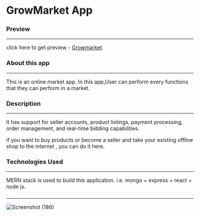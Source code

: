 # GrowMarket App

### **Preview**
---
click here to get preview - [Growmarket](https://growmarket.herokuapp.com/).

### **About this app**
---
This is an online market app. In this app,User can perform every functions that they can perform in a market.

### **Description**
---
It has support for seller accounts, product listings, payment processing, order management, and real-time bidding capabilities.

if you want to buy products or become a seller and take your existing offline shop to the internet , you can do it here.

### **Technologies Used**
---
MERN stack is used to build this application. i.e.
mongo + express + react + node js.

###
---
![Screenshot (186)](https://user-images.githubusercontent.com/72345182/229373589-e4aabb57-af42-4653-bb69-15d000fbb8c1.png)
